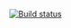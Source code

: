[![Build status](https://ci.appveyor.com/api/projects/status/oe0v93a1v4dt58v7/branch/master?svg=true)](https://ci.appveyor.com/project/QA-NICK/aqa-hw6/branch/master)